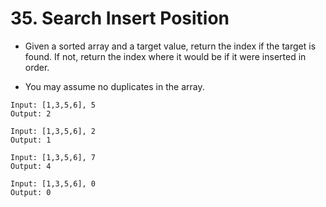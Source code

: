 # 35. Search Insert Position
* Given a sorted array and a target value, return the index if the target is found. If not, return the index where it would be if it were inserted in order.

* You may assume no duplicates in the array.

```text
Input: [1,3,5,6], 5
Output: 2

Input: [1,3,5,6], 2
Output: 1

Input: [1,3,5,6], 7
Output: 4

Input: [1,3,5,6], 0
Output: 0
```

